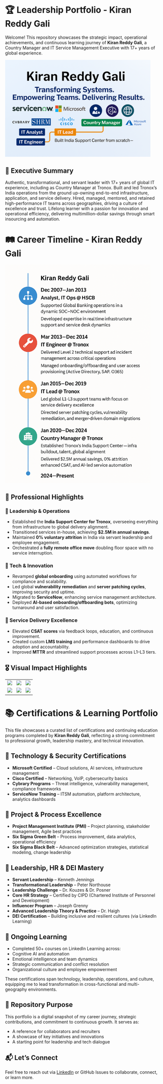# 🏆 Leadership Portfolio - Kiran Reddy Gali

Welcome! This repository showcases the strategic impact, operational achievements, and continuous learning journey of **Kiran Reddy Gali**, a Country Manager and IT Service Management Executive with 17+ years of global experience.

<p align="left">
  <img src="https://github.com/Kiranreddygali/Kiranreddygali/blob/main/My%20Banner.png" alt="Leadership Roadmap — Kiran Reddy Gali" width="475"/>
</p>

## 🌟 Executive Summary

Authentic, transformational, and servant leader with 17+ years of global IT experience, including as Country Manager at Tronox.
Built and led Tronox’s India operations from the ground up-owning end-to-end infrastructure, application, and service delivery.
Hired, managed, mentored, and retained high-performance IT teams across geographies, driving a culture of excellence and trust.
Lifelong learner with a passion for innovation and operational efficiency, delivering multimillion-dollar savings through smart insourcing and automation.

# 🛤️ Career Timeline - Kiran Reddy Gali

<p align="left">
  <img src="https://github.com/Kiranreddygali/Kiranreddygali/blob/main/career-roadmap.png" alt="Career Roadmap" width="475"/>
</p>

## 💼 Professional Highlights

### 🔹 Leadership & Operations
- Established the **India Support Center for Tronox**, overseeing everything from infrastructure to global delivery alignment.
- Transitioned services in-house, achieving **$2.5M in annual savings**.
- Maintained **0% voluntary attrition** in India via servant leadership and employee engagement.
- Orchestrated a **fully remote office move** doubling floor space with no service interruption.

### 🔹 Tech & Innovation
- Revamped **global onboarding** using automated workflows for compliance and scalability.
- Led global **vulnerability remediation** and **server patching cycles**, improving security and uptime.
- Migrated to **ServiceNow**, enhancing service management architecture.
- Deployed **AI-based onboarding/offboarding bots**, optimizing turnaround and user satisfaction.

### 🔹 Service Delivery Excellence
- Elevated **CSAT scores** via feedback loops, education, and continuous improvement.
- Created custom **LMS training** and performance dashboards to drive adoption and accountability.
- Improved **MTTR** and streamlined support processes across L1–L3 tiers.

## 🎖️ Visual Impact Highlights
 <table>
  <tr>
    <td><img src="https://img.shields.io/badge/0%25%20Attrition-Team%20Retention-blue?style=flat-square" /></td>
    <td><img src="https://img.shields.io/badge/$2.5M%20Annual%20Savings-Insourcing%20Success-green?style=flat-square" /></td>
    <td><img src="https://img.shields.io/badge/40%25%20Faster%20Onboarding-AI%20Automation-purple?style=flat-square" /></td>
  </tr>
  <tr>
    <td><img src="https://img.shields.io/badge/Power%20BI-Service%20Dashboards-orange?style=flat-square" /></td>
    <td><img src="https://img.shields.io/badge/Global%20Office%20Setup-Hyderabad%20Launch-teal?style=flat-square" /></td>
    <td><img src="https://img.shields.io/badge/Leadership%20Certs-CIPD%20%7C%20PMI%20%7C%20Cybrary-red?style=flat-square" /></td>
  </tr>
</table>

# 📚 Certifications & Learning Portfolio

This file showcases a curated list of certifications and continuing education programs completed by **Kiran Reddy Gali**, reflecting a strong commitment to professional growth, leadership mastery, and technical innovation.

## 🔐 Technology & Security Certifications

- **Microsoft Certified** – Cloud solutions, AI services, infrastructure management  
- **Cisco Certified** – Networking, VoIP, cybersecurity basics  
- **Cybrary Programs** – Threat intelligence, vulnerability management, compliance frameworks  
- **ServiceNow Training** – ITSM automation, platform architecture, analytics dashboards  

## 🎯 Project & Process Excellence

- **Project Management Institute (PMI)** – Project planning, stakeholder management, Agile best practices  
- **Six Sigma Green Belt** – Process improvement, data analytics, operational efficiency  
- **Six Sigma Black Belt** – Advanced optimization strategies, statistical modeling, change leadership  

## 👥 Leadership, HR & DEI Mastery

- **Servant Leadership** – Kenneth Jennings  
- **Transformational Leadership** – Peter Northouse  
- **Leadership Challenge** – Dr. Kouzes & Dr. Posner  
- **Core HR Strategy** – Certified by CIPD (Chartered Institute of Personnel and Development)  
- **Influencer Program** – Joseph Grenny  
- **Advanced Leadership Theory & Practice** – Dr. Haigh  
- **DEI Certification** – Building inclusive and resilient cultures (via LinkedIn Learning)

## 🧠 Ongoing Learning

- Completed 50+ courses on LinkedIn Learning across:
- Cognitive AI and automation
- Emotional intelligence and team dynamics
- Strategic communication and conflict resolution
- Organizational culture and employee empowerment  

These certifications span technology, leadership, operations, and culture, equipping me to lead transformation in cross-functional and multi-geography environments.

## 📌 Repository Purpose

This portfolio is a digital snapshot of my career journey, strategic contributions, and commitment to continuous growth. It serves as:
- A reference for collaborators and recruiters
- A showcase of key initiatives and innovations
- A starting point for leadership and tech dialogue


## 📬 Let’s Connect

Feel free to reach out via [LinkedIn](https://www.linkedin.com/in/kiran-reddy-gali-09753884) or GitHub Issues to collaborate, connect, or learn more.



